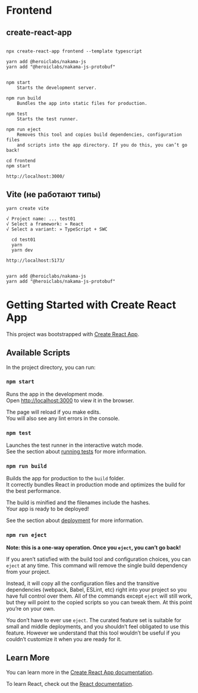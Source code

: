 # Frontend


## create-react-app

```

npx create-react-app frontend --template typescript

yarn add @heroiclabs/nakama-js
yarn add "@heroiclabs/nakama-js-protobuf"


npm start
    Starts the development server.

npm run build
    Bundles the app into static files for production.

npm test
    Starts the test runner.

npm run eject
    Removes this tool and copies build dependencies, configuration files
    and scripts into the app directory. If you do this, you can’t go back!

cd frontend
npm start

http://localhost:3000/

```

## Vite (не работают типы)

```
yarn create vite

√ Project name: ... test01
√ Select a framework: » React
√ Select a variant: » TypeScript + SWC

  cd test01
  yarn
  yarn dev

http://localhost:5173/


yarn add @heroiclabs/nakama-js
yarn add "@heroiclabs/nakama-js-protobuf"

```




# Getting Started with Create React App

This project was bootstrapped with [Create React App](https://github.com/facebook/create-react-app).

## Available Scripts

In the project directory, you can run:

### `npm start`

Runs the app in the development mode.\
Open [http://localhost:3000](http://localhost:3000) to view it in the browser.

The page will reload if you make edits.\
You will also see any lint errors in the console.

### `npm test`

Launches the test runner in the interactive watch mode.\
See the section about [running tests](https://facebook.github.io/create-react-app/docs/running-tests) for more information.

### `npm run build`

Builds the app for production to the `build` folder.\
It correctly bundles React in production mode and optimizes the build for the best performance.

The build is minified and the filenames include the hashes.\
Your app is ready to be deployed!

See the section about [deployment](https://facebook.github.io/create-react-app/docs/deployment) for more information.

### `npm run eject`

**Note: this is a one-way operation. Once you `eject`, you can’t go back!**

If you aren’t satisfied with the build tool and configuration choices, you can `eject` at any time. This command will remove the single build dependency from your project.

Instead, it will copy all the configuration files and the transitive dependencies (webpack, Babel, ESLint, etc) right into your project so you have full control over them. All of the commands except `eject` will still work, but they will point to the copied scripts so you can tweak them. At this point you’re on your own.

You don’t have to ever use `eject`. The curated feature set is suitable for small and middle deployments, and you shouldn’t feel obligated to use this feature. However we understand that this tool wouldn’t be useful if you couldn’t customize it when you are ready for it.

## Learn More

You can learn more in the [Create React App documentation](https://facebook.github.io/create-react-app/docs/getting-started).

To learn React, check out the [React documentation](https://reactjs.org/).
